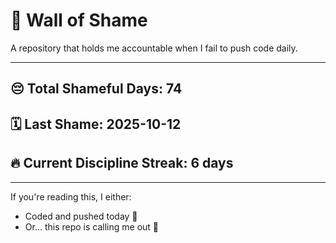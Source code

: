 # 🧱 Wall of Shame

A repository that holds me accountable when I fail to push code daily.

---

## 😔 Total Shameful Days: **74**
## 🗓️ Last Shame: **2025-10-12**
## 🔥 Current Discipline Streak: **6 days**

---

If you're reading this, I either:
- Coded and pushed today 💪
- Or... this repo is calling me out 😤
